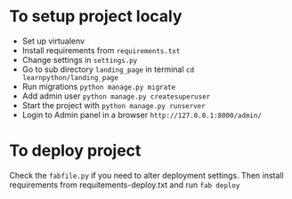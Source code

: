 # To setup project localy

* Set up virtualenv
* Install requirements from `requirements.txt`
* Change settings in `settings.py`
* Go to sub directory `landing_page` in terminal `cd learnpython/landing_page`
* Run migrations `python manage.py migrate`
* Add admin user `python manage.py createsuperuser`
* Start the project with `python manage.py runserver`
* Login to Admin panel in a browser `http://127.0.0.1:8000/admin/`

# To deploy project

Check the `fabfile.py` if you need to alter deployment settings. Then install requirements from requitements-deploy.txt and run `fab deploy`
